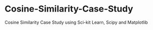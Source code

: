# Cosine-Similarity-Case-Study
Cosine Similarity Case Study using Sci-kit Learn, Scipy and Matplotlib
